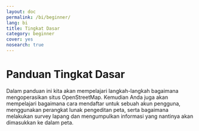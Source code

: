 ```yaml
---
layout: doc
permalink: /bi/beginner/
lang: bi
title: Tingkat Dasar
category: beginner
cover: yes
nosearch: true
---
```


Panduan Tingkat Dasar
=====================

Dalam panduan ini kita akan mempelajari langkah-langkah bagaimana mengoperasikan situs OpenStreetMap. Kemudian Anda juga akan mempelajari bagaimana cara mendaftar untuk sebuah akun pengguna, menggunakan perangkat lunak pengeditan peta, serta bagaimana melakukan survey lapang dan mengumpulkan informasi yang nantinya akan dimasukkan ke dalam peta.